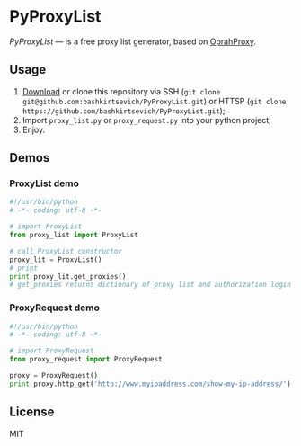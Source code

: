 # PyProxyList

*PyProxyList* — is a free proxy list generator, based on [OprahProxy](https://github.com/spaze/oprah-proxy).

## Usage

  1. [Download](https://github.com/bashkirtsevich/PyProxyList/archive/master.zip) or clone this repository via SSH (`git clone git@github.com:bashkirtsevich/PyProxyList.git`) or HTTSP (`git clone https://github.com/bashkirtsevich/PyProxyList.git`);
  2. Import `proxy_list.py` or `proxy_request.py` into your python project;
  3. Enjoy.

## Demos
### ProxyList demo
```python
#!/usr/bin/python
# -*- coding: utf-8 -*-

# import ProxyList
from proxy_list import ProxyList

# call ProxyList constructor
proxy_lit = ProxyList()
# print 
print proxy_lit.get_proxies()
# get_proxies returns dictionary of proxy list and authorization login & password
```
### ProxyRequest demo
```python
#!/usr/bin/python
# -*- coding: utf-8 -*-

# import ProxyRequest
from proxy_request import ProxyRequest

proxy = ProxyRequest()
print proxy.http_get('http://www.myipaddress.com/show-my-ip-address/')['data']

```

License
----

MIT
